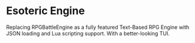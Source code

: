 # Esoteric Engine
 
Replacing RPGBattleEngine as a fully featured Text-Based RPG Engine with JSON loading and Lua scripting support. With a better-looking TUI.
